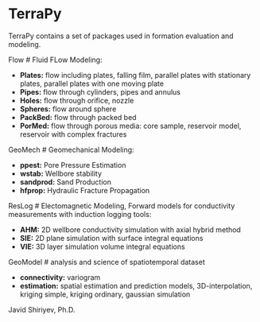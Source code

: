 # TerraPy

TerraPy contains a set of packages used in formation evaluation and modeling.

Flow \# Fluid FLow Modeling:

- **Plates:** flow including plates, falling film, parallel plates with stationary plates, parallel plates with one moving plate
- **Pipes:** flow through cylinders, pipes and annulus
- **Holes:** flow through orifice, nozzle
- **Spheres:** flow around sphere
- **PackBed:** flow through packed bed
- **PorMed:** flow through porous media: core sample, reservoir model, reservoir with complex fractures

GeoMech \# Geomechanical Modeling:

- **ppest:** Pore Pressure Estimation
- **wstab:** Wellbore stability
- **sandprod:** Sand Production
- **hfprop:** Hydraulic Fracture Propagation

ResLog \# Electomagnetic Modeling, Forward models for conductivity measurements with induction logging tools:

- **AHM:** 2D wellbore conductivity simulation with axial hybrid method
- **SIE:** 2D plane simulation with surface integral equations
- **VIE:** 3D layer simulation volume integral equations

GeoModel \# analysis and science of spatiotemporal dataset

- **connectivity:** variogram
- **estimation:** spatial estimation and prediction models, 3D-interpolation, kriging simple, kriging ordinary, gaussian simulation

Javid Shiriyev, Ph.D.
